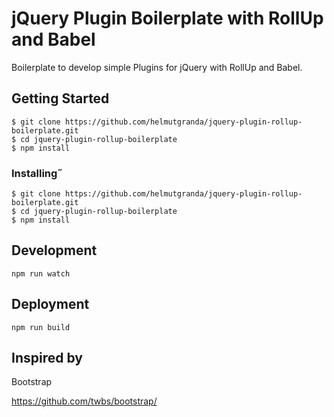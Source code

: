 # jQuery Plugin Boilerplate with RollUp and Babel

Boilerplate to develop simple Plugins for jQuery with RollUp and Babel.

## Getting Started

```
$ git clone https://github.com/helmutgranda/jquery-plugin-rollup-boilerplate.git
$ cd jquery-plugin-rollup-boilerplate
$ npm install
```

### Installing˝

```
$ git clone https://github.com/helmutgranda/jquery-plugin-rollup-boilerplate.git
$ cd jquery-plugin-rollup-boilerplate
$ npm install
```

## Development

```
npm run watch
```


## Deployment

```
npm run build
```

## Inspired by

Bootstrap

https://github.com/twbs/bootstrap/
